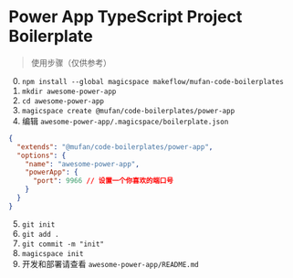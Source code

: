 # Power App TypeScript Project Boilerplate

> 使用步骤（仅供参考）

0. `npm install --global magicspace makeflow/mufan-code-boilerplates`
1. `mkdir awesome-power-app`
2. `cd awesome-power-app`
3. `magicspace create @mufan/code-boilerplates/power-app`
4. 编辑 `awesome-power-app/.magicspace/boilerplate.json`

```json
{
  "extends": "@mufan/code-boilerplates/power-app",
  "options": {
    "name": "awesome-power-app",
    "powerApp": {
      "port": 9966 // 设置一个你喜欢的端口号
    }
  }
}
```

5. `git init`
6. `git add .`
7. `git commit -m "init"`
8. `magicspace init`
9. 开发和部署请查看 `awesome-power-app/README.md`
